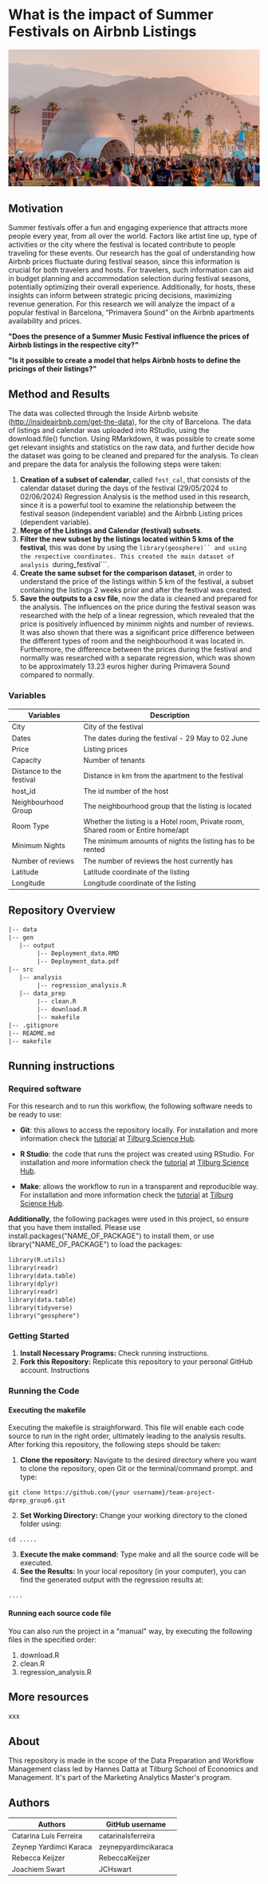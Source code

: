 # What is the impact of Summer Festivals on Airbnb Listings

![Image](summerfestivals.jpg)

## Motivation
Summer festivals offer a fun and engaging experience that attracts more people every year, from all over the world. Factors like artist line up, type of activities or the city where the festival is located contribute to people traveling for these events. 
Our research has the goal of understanding how Airbnb prices fluctuate during festival season, since this information is crucial for both travelers and hosts. For travelers, such information can aid in budget planning and accommodation selection during festival seasons, potentially optimizing their overall experience. Additionally, for hosts, these insights can inform between strategic pricing decisions, maximizing revenue generation. 
For this research we will analyze the impact of a popular festival in Barcelona, “Primavera Sound” on the Airbnb apartments availability and prices.

**"Does the presence of a Summer Music Festival influence the prices of Airbnb listings in the respective city?"**

**"Is it possible to create a model that helps Airbnb hosts to define the pricings of their listings?"**

## Method and Results
The data was collected through the Inside Airbnb website (http://insideairbnb.com/get-the-data), for the city of Barcelona. The data of listings and calendar was uploaded into RStudio, using the download.file() function.
Using RMarkdown, it was possible to create some get relevant insights and statistics on the raw data, and further decide how the dataset was going to be cleaned and prepared for the analysis.
To clean and prepare the data for analysis the following steps were taken:
1. **Creation of a subset of calendar**, called ```fest_cal```, that consists of the calendar dataset during the days of the festival (29/05/2024 to 02/06/2024)
Regression Analysis is the method used in this research, since it is a powerful tool to examine the relationship between the festival season (independent variable) and the Airbnb Listing prices (dependent variable).
2. **Merge of the Listings and Calendar (festival) subsets**.
3. **Filter the new subset by the listings located within 5 kms of the festival**, this was done by using the ```library(geosphere)`` and using the respective coordinates. This created the main dataset of analysis ```during_festival```.
4. **Create the same subset for the comparison dataset**, in order to understand the price of the listings within 5 km of the festival, a subset containing the listings 2 weeks prior and after the festival was created.
5. **Save the outputs to a csv file**, now the data is cleaned and prepared for the analysis.
The influences on the price during the festival season was researched with the help of a linear regression, which revealed that the price is positively influenced by minimm nights and number of reviews. It was also shown that there was a significant price difference between the different types of room and the neighbourhood it was located in. Furthermore, the difference between the prices during the festival and normally was researched with a separate regression, which was shown to be approximately 13.23 euros higher during Primavera Sound compared to normally. 

### Variables

| Variables | Description |
|----------|----------|
| City   | City of the festival   |
| Dates    | The dates during the festival - 29 May to 02 June   |
| Price    | Listing prices   |
| Capacity    | Number of tenants   |
| Distance to the festival    | Distance in km from the apartment to the festival   |
| host_id    | The id number of the host   |
| Neighbourhood Group    | The neighbourhood group that the listing is located  |
| Room Type    | Whether the listing is a Hotel room, Private room, Shared room or Entire home/apt  |
| Minimum Nights    | The minimum amounts of nights the listing has to be rented  |
| Number of reviews    | The number of reviews the host currently has  |
| Latitude    | Latitude coordinate of the listing   |
| Longitude    | Longitude coordinate of the listing  |



## Repository Overview

```{r}
|-- data
|-- gen
   |-- output
        |-- Deployment_data.RMD
        |-- Deployment_data.pdf
|-- src
   |-- analysis
        |-- regression_analysis.R
   |-- data_prep
        |-- clean.R
        |-- download.R
        |-- makefile
|-- .gitignore
|-- README.md
|-- makefile

```
## Running instructions

### Required software
For this research and to run this workflow, the following software needs to be ready to use:

+ **Git**: this allows to access the repository locally. For installation and more information check the [tutorial](https://tilburgsciencehub.com/topics/automation/version-control/start-git/git/) at [Tilburg Science Hub](https://tilburgsciencehub.com).
   
+ **R Studio**: the code that runs the project was created using RStudio. For installation and more information check the [tutorial](https://tilburgsciencehub.com/topics/computer-setup/software-installation/rstudio/r/) at [Tilburg Science Hub](https://tilburgsciencehub.com).
   
+ **Make**: allows the workflow to run in a transparent and reproducible way. For installation and more information check the [tutorial](https://tilburgsciencehub.com/topics/automation/automation-tools/makefiles/make/) at [Tilburg Science Hub](https://tilburgsciencehub.com).

**Additionally**, the following packages were used in this project, so ensure that you have them installed. Please use install.packages("NAME_OF_PACKAGE") to install them, or use library("NAME_OF_PACKAGE") to load the packages:

```{r}
library(R.utils)
library(readr)
library(data.table)
library(dplyr)
library(readr)
library(data.table)
library(tidyverse)
library("geosphere")
```
### Getting Started

1. **Install Necessary Programs:** Check running instructions.
2. **Fork this Repository:** Replicate this repository to your personal GitHub account.
Instructions

### Running the Code
#### Executing the makefile
Executing the makefile is straighforward. This file will enable each code source to run in the right order, ultimately leading to the analysis results. After forking this repository, the following steps should be taken:
1. **Clone the repository:** Navigate to the desired directory where you want to clone the repository, open Git or the terminal/command prompt. and type:
```{r}
git clone https://github.com/{your username}/team-project-dprep_group6.git
```
2. **Set Working Directory:** Change your working directory to the cloned folder using:
```{r}
cd .....
```
3. **Execute the make command:** Type make and all the source code will be executed.
4. **See the Results:** In your local repository (in your computer), you can find the generated output with the regression results at:
```{r}
....
```
#### Running each source code file
You can also run the project in a "manual" way, by executing the following files in the specified order:
1. download.R
2. clean.R
3. regression_analysis.R

## More resources
xxx

## About
This repository is made in the scope of the Data Preparation and Workflow Management class led by Hannes Datta at Tilburg School of Economics and Management. It's part of the Marketing Analytics Master's program.

## Authors
| Authors | GitHub username |
|----------|----------|
| Catarina Luís Ferreira   | catarinalsferreira   |
| Zeynep Yardimci Karaca    | zeynepyardimcikaraca   |
| Rebecca Keijzer| RebeccaKeijzer   |
| Joachiem Swart    | JCHswart |










